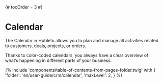 {# tocOrder = 3 #}

# Calendar

 The Calendar in Hubleto allows you to plan and manage all activities related to customers, deals, projects, or orders. 
 
 Thanks to color-coded calendars, you always have a clear overview of what’s happening in different parts of your business.

{% include 'components/table-of-contents-from-pages-folder.twig' with {
  'folder': 'en/user-guide/crm/calendar',
  'maxLevel': 2,
} %}
